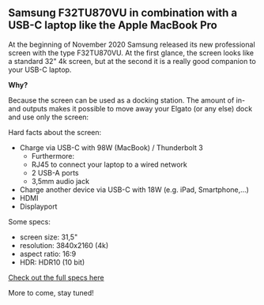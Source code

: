 ## Samsung F32TU870VU in combination with a USB-C laptop like the Apple MacBook Pro

At the beginning of November 2020 Samsung released its new professional screen with the type F32TU870VU. 
At the first glance, the screen looks like a standard 32" 4k screen, but at the second it is a really good companion to your USB-C laptop.

**Why?**

Because the screen can be used as a docking station. 
The amount of in- and outputs makes it possible to move away your Elgato (or any else) dock and use only the screen:

Hard facts about the screen:
* Charge via USB-C with 98W (MacBook) / Thunderbolt 3
  * Furthermore:
  * RJ45 to connect your laptop to a wired network
  * 2 USB-A ports
  * 3,5mm audio jack
* Charge another device via USB-C with 18W (e.g. iPad, Smartphone,...)
* HDMI
* Displayport


Some specs:
* screen size: 31,5"
* resolution: 3840x2160 (4k)
* aspect ratio: 16:9
* HDR: HDR10 (10 bit)

[Check out the full specs here](https://www.samsung.com/us/business/support/owners/product/ft872-series-f32tu872vn/)

More to come, stay tuned!
